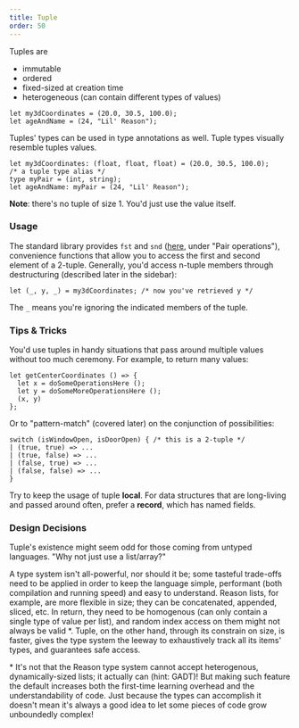 ```yaml
---
title: Tuple
order: 50
---
```


Tuples are

- immutable
- ordered
- fixed-sized at creation time
- heterogeneous (can contain different types of values)

```reason
let my3dCoordinates = (20.0, 30.5, 100.0);
let ageAndName = (24, "Lil' Reason");
```

Tuples' types can be used in type annotations as well. Tuple types visually resemble tuples values.

```reason
let my3dCoordinates: (float, float, float) = (20.0, 30.5, 100.0);
/* a tuple type alias */
type myPair = (int, string);
let ageAndName: myPair = (24, "Lil' Reason");
```

**Note**: there's no tuple of size 1. You'd just use the value itself.

### Usage

The standard library provides `fst` and `snd` ([here](/api/Pervasives.html), under "Pair operations"), convenience functions that allow you to access the first and second element of a 2-tuple. Generally, you'd access n-tuple members through destructuring (described later in the sidebar):

```reason
let (_, y, _) = my3dCoordinates; /* now you've retrieved y */
```

The `_` means you're ignoring the indicated members of the tuple.

### Tips & Tricks

You'd use tuples in handy situations that pass around multiple values without too much ceremony. For example, to return many values:

```reason
let getCenterCoordinates () => {
  let x = doSomeOperationsHere ();
  let y = doSomeMoreOperationsHere ();
  (x, y)
};
```

Or to "pattern-match" (covered later) on the conjunction of possibilities:

```reason
switch (isWindowOpen, isDoorOpen) { /* this is a 2-tuple */
| (true, true) => ...
| (true, false) => ...
| (false, true) => ...
| (false, false) => ...
}
```

Try to keep the usage of tuple **local**. For data structures that are long-living and passed around often, prefer a **record**, which has named fields.

### Design Decisions

Tuple's existence might seem odd for those coming from untyped languages. "Why not just use a list/array?"

A type system isn't all-powerful, nor should it be; some tasteful trade-offs need to be applied in order to keep the language simple, performant (both compilation and running speed) and easy to understand. Reason lists, for example, are more flexible in size; they can be concatenated, appended, sliced, etc. In return, they need to be homogenous (can only contain a single type of value per list), and random index access on them might not always be valid \*. Tuple, on the other hand, through its constrain on size, is faster, gives the type system the leeway to exhaustively track all its items' types, and guarantees safe access.

\* It's not that the Reason type system cannot accept heterogenous, dynamically-sized lists; it actually can (hint: GADT)! But making such feature the default increases both the first-time learning overhead and the understandability of code. Just because the types can accomplish it doesn't mean it's always a good idea to let some pieces of code grow unboundedly complex!

